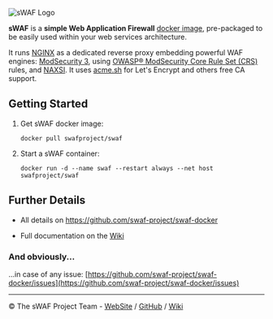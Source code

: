 ![sWAF Logo](https://github.com/swaf-project/swaf-docker/raw/master/logo/skull_mask_266.png)

**sWAF** is a **simple Web Application Firewall** [docker image](https://hub.docker.com/r/swafproject/swaf), pre-packaged to be easily used within your web services architecture.

It runs [NGINX](https://www.nginx.com/) as a dedicated reverse proxy embedding powerful WAF engines: [ModSecurity 3](https://www.modsecurity.org/), using [OWASP® ModSecurity Core Rule Set (CRS)](https://coreruleset.org/) rules, and [NAXSI](https://github.com/nbs-system/naxsi). It uses [acme.sh](https://acme.sh/) for Let's Encrypt and others free CA support.

## Getting Started

1. Get sWAF docker image:

    ```shell
    docker pull swafproject/swaf
    ```

2. Start a sWAF container:

    ```shell
    docker run -d --name swaf --restart always --net host swafproject/swaf
    ```

## Further Details

* All details on <https://github.com/swaf-project/swaf-docker>

* Full documentation on the [Wiki](https://github.com/swaf-project/swaf-docker/wiki)

### And obviously...

...in case of any issue: [https://github.com/swaf-project/swaf-docker/issues](https://github.com/swaf-project/swaf-docker/issues)

---
© The sWAF Project Team - [WebSite](https://swaf-project.github.io) / [GitHub](https://github.com/swaf-project/swaf-docker) / [Wiki](https://github.com/swaf-project/swaf-docker/wiki)
